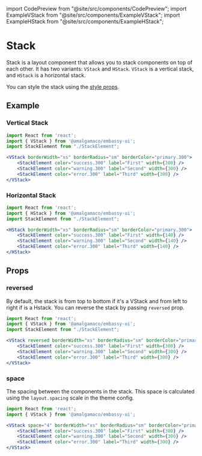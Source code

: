 import CodePreview from "@site/src/components/CodePreview";
import ExampleVStack from "@site/src/components/ExampleVStack";
import ExampleHStack from "@site/src/components/ExampleHStack";

# Stack

Stack is a layout component that allows you to stack components on top of each other. It has two variants: `VStack` and `HStack`. `VStack` is a vertical stack, and `HStack` is a horizontal stack.

You can style the stack using the [style props](/docs/theming/style_props).

## Example
### Vertical Stack

<CodePreview>
    <ExampleVStack />
</CodePreview>

```jsx
import React from 'react';
import { VStack } from '@amalgamaco/embassy-ui';
import StackElement from "./StackElement";

<VStack borderWidth="xs" borderRadius="sm" borderColor="primary.300">
	<StackElement color="success.300" label="First" width={300} />
	<StackElement color="warning.300" label="Second" width={300} />
	<StackElement color="error.300" label="Third" width={300} />
</VStack>
```

### Horizontal Stack

<CodePreview>
    <ExampleHStack />
</CodePreview>

```jsx
import React from 'react';
import { HStack } from '@amalgamaco/embassy-ui';
import StackElement from "./StackElement";

<HStack borderWidth="xs" borderRadius="sm" borderColor="primary.300">
	<StackElement color="success.300" label="First" width={140} />
	<StackElement color="warning.300" label="Second" width={140} />
	<StackElement color="error.300" label="Third" width={140} />
</HStack>
```

## Props

### reversed

By default, the stack is from top to bottom if it's a VStack and from left to right if is a Hstack. You can reverse the stack by passing `reversed` prop.

<CodePreview>
    <ExampleVStack reversed />
</CodePreview>


```jsx
import React from 'react';
import { VStack } from '@amalgamaco/embassy-ui';
import StackElement from "./StackElement";

<VStack reversed borderWidth="xs" borderRadius="sm" borderColor="primary.300">
	<StackElement color="success.300" label="First" width={300} />
	<StackElement color="warning.300" label="Second" width={300} />
	<StackElement color="error.300" label="Third" width={300} />
</VStack>
```

### space

The spacing between the components in the stack. This space is calculated using the `layout.spacing` scale in the theme config.

<CodePreview>
    <ExampleVStack space="4" />
</CodePreview>

```jsx
import React from 'react';
import { VStack } from '@amalgamaco/embassy-ui';

<VStack space="4" borderWidth="xs" borderRadius="sm" borderColor="primary.300">
	<StackElement color="success.300" label="First" width={300} />
	<StackElement color="warning.300" label="Second" width={300} />
	<StackElement color="error.300" label="Third" width={300} />
</VStack>
```



